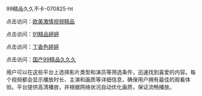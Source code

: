 99精品久久不卡-070825-ht

点击访问：<a href="https://heiliaowzu4ur.pages.dev">欧美激情视频精品</a>

点击访问：<a href="https://heiliaozj3tjd.pages.dev">91精品婷婷</a>

点击访问：<a href="https://heiliaoe8ajia.pages.dev">丁香色婷婷</a>

点击访问：<a href="https://heiliaoxqkkct.pages.dev">国产99精品久久久</a>

用户可以在这些平台上选择影片类型和演员等筛选条件，迅速找到喜爱的内容。每个视频都会显示播放时长、主演和画质等详细信息，确保用户拥有最佳的观看体验。平台提供高清播放，并根据网络状况自动优化画质，保证流畅播放。

<span style="display:none;">[Canonical link](https://github.com/enha20250708/enha2 ）</span>
